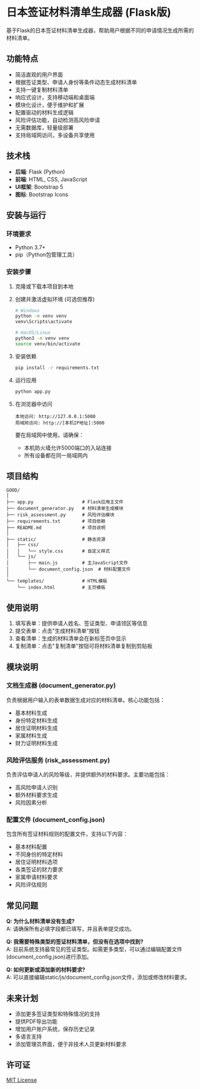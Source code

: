 # 日本签证材料清单生成器 (Flask版)

基于Flask的日本签证材料清单生成器，帮助用户根据不同的申请情况生成所需的材料清单。

## 功能特点

- 简洁直观的用户界面
- 根据签证类型、申请人身份等条件动态生成材料清单
- 支持一键复制材料清单
- 响应式设计，支持移动端和桌面端
- 模块化设计，便于维护和扩展
- 配置驱动的材料生成逻辑
- 风险评估功能，自动检测高风险申请
- 无需数据库，轻量级部署
- 支持局域网访问，多设备共享使用

## 技术栈

- **后端**: Flask (Python)
- **前端**: HTML, CSS, JavaScript
- **UI框架**: Bootstrap 5
- **图标**: Bootstrap Icons

## 安装与运行

### 环境要求

- Python 3.7+
- pip（Python包管理工具）

### 安装步骤

1. 克隆或下载本项目到本地

2. 创建并激活虚拟环境 (可选但推荐)

   ```bash
   # Windows
   python -m venv venv
   venv\Scripts\activate
   
   # macOS/Linux
   python3 -m venv venv
   source venv/bin/activate
   ```

3. 安装依赖

   ```bash
   pip install -r requirements.txt
   ```

4. 运行应用

   ```bash
   python app.py
   ```

5. 在浏览器中访问
   ```
   本地访问: http://127.0.0.1:5000
   局域网访问: http://[本机IP地址]:5000
   ```

   要在局域网中使用，请确保：
   - 本机防火墙允许5000端口的入站连接
   - 所有设备都在同一局域网内

## 项目结构

```
GOOD/
│
├── app.py                  # Flask应用主文件
├── document_generator.py   # 材料清单生成模块
├── risk_assessment.py      # 风险评估模块
├── requirements.txt        # 项目依赖
├── README.md               # 项目说明
│
├── static/                 # 静态资源
│   ├── css/
│   │   └── style.css       # 自定义样式
│   └── js/
│       ├── main.js         # 主JavaScript文件
│       └── document_config.json  # 材料配置文件
│
└── templates/              # HTML模板
    └── index.html          # 主页模板
```

## 使用说明

1. 填写表单：提供申请人姓名、签证类型、申请领区等信息
2. 提交表单：点击"生成材料清单"按钮
3. 查看清单：生成的材料清单会在新标签页中显示
4. 复制清单：点击"复制清单"按钮可将材料清单复制到剪贴板

## 模块说明

### 文档生成器 (document_generator.py)

负责根据用户输入的表单数据生成对应的材料清单。核心功能包括：

- 基本材料生成
- 身份特定材料生成
- 居住证明材料生成
- 家属材料生成
- 财力证明材料生成

### 风险评估服务 (risk_assessment.py)

负责评估申请人的风险等级，并提供额外的材料要求。主要功能包括：

- 高风险申请人识别
- 额外材料要求生成
- 风险因素分析

### 配置文件 (document_config.json)

包含所有签证材料规则的配置文件，支持以下内容：

- 基本材料配置
- 不同身份的特定材料
- 居住证明材料选项
- 各类签证的财力要求
- 家属申请材料要求
- 风险评估规则

## 常见问题

**Q: 为什么材料清单没有生成?**  
A: 请确保所有必填字段都已填写，并且表单提交成功。

**Q: 我需要特殊类型的签证材料清单，但没有在选项中找到?**  
A: 目前系统支持最常见的签证类型。如需更多类型，可以通过编辑配置文件(document_config.json)进行添加。

**Q: 如何更新或添加新的材料要求?**  
A: 可以直接编辑static/js/document_config.json文件，添加或修改材料要求。

## 未来计划

- 添加更多签证类型和特殊情况的支持
- 提供PDF导出功能
- 增加用户账户系统，保存历史记录
- 多语言支持
- 添加管理员界面，便于非技术人员更新材料要求

## 许可证

[MIT License](LICENSE) 